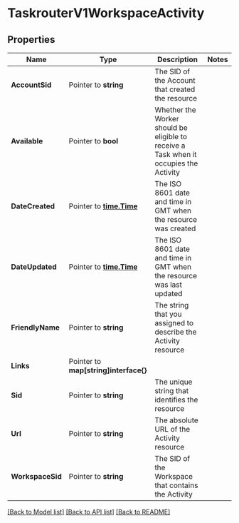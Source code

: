 # TaskrouterV1WorkspaceActivity

## Properties

Name | Type | Description | Notes
------------ | ------------- | ------------- | -------------
**AccountSid** | Pointer to **string** | The SID of the Account that created the resource |
**Available** | Pointer to **bool** | Whether the Worker should be eligible to receive a Task when it occupies the Activity |
**DateCreated** | Pointer to [**time.Time**](time.Time.md) | The ISO 8601 date and time in GMT when the resource was created |
**DateUpdated** | Pointer to [**time.Time**](time.Time.md) | The ISO 8601 date and time in GMT when the resource was last updated |
**FriendlyName** | Pointer to **string** | The string that you assigned to describe the Activity resource |
**Links** | Pointer to **map[string]interface{}** |  |
**Sid** | Pointer to **string** | The unique string that identifies the resource |
**Url** | Pointer to **string** | The absolute URL of the Activity resource |
**WorkspaceSid** | Pointer to **string** | The SID of the Workspace that contains the Activity |

[[Back to Model list]](../README.md#documentation-for-models) [[Back to API list]](../README.md#documentation-for-api-endpoints) [[Back to README]](../README.md)


